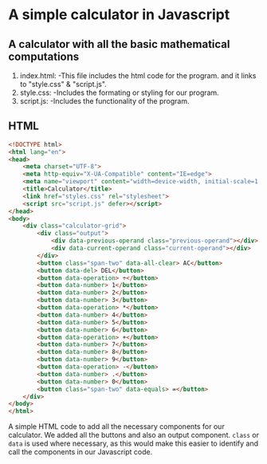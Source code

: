 # A simple calculator in Javascript

## A calculator with all the basic mathematical computations

1. index.html: -This file includes the html code for the program. and it links to "style.css" & "script.js".
2. style.css: -Includes the formating or styling for our program.
4. script.js: -Includes the functionality of the program.


## HTML

```HTML
<!DOCTYPE html>
<html lang="en">
<head>
    <meta charset="UTF-8">
    <meta http-equiv="X-UA-Compatible" content="IE=edge">
    <meta name="viewport" content="width=device-width, initial-scale=1.0">
    <title>Calculator</title>
    <link href="styles.css" rel="stylesheet">
    <script src="script.js" defer></script>
</head>
<body>
    <div class="calculator-grid">
        <div class="output">
            <div data-previous-operand class="previous-operand"></div>
            <div data-current-operand class="current-operand"></div>
        </div>
        <button class="span-two" data-all-clear> AC</button>
        <button data-del> DEL</button>
        <button data-operation> ÷</button>
        <button data-number> 1</button>
        <button data-number> 2</button>
        <button data-number> 3</button>
        <button data-operation> *</button>
        <button data-number> 4</button>
        <button data-number> 5</button>
        <button data-number> 6</button>
        <button data-operation> +</button>
        <button data-number> 7</button>
        <button data-number> 8</button>
        <button data-number> 9</button>
        <button data-operation> -</button>
        <button data-number> .</button>
        <button data-number> 0</button>
        <button class="span-two" data-equals> =</button>
    </div>
</body>
</html>
```
A simple HTML code to add all the necessary components for our calculator. We added all the buttons and also an output component. `class` or `data` is used where necessary, as this would make this easier to identify and call the components in our Javascript code.
